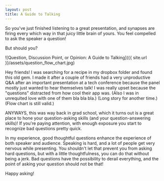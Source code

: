 ```yaml
---
layout: post
title: A Guide to Talking
---
```


So you've just finished listening to a great presentation, and synapses are firing every which way in that juicy little brain of yours. You feel compelled to ask the speaker a question!

But should you?

![Question, Discussion Point, or Opinion: A Guide to Talking]({{ site.url }}/assets/question_flow_chart.jpg)

Hey friends! I was searching for a recipe in my dropbox folder and found this old gem. I made it after a couple of friends had a very unproductive Q&A after an important presentation at a tech conference because the panel mostly just wanted to hear themselves talk! I was really upset because the "questions" distracted from how cool their app was. (Also I was in unrequited love with one of them bla bla bla.) (Long story for another time.) (Flow chart is still valid.)

ANYWAYS, this was way back in grad school, which it turns out is a great place to hone your question-asking skills (and your question-answering skills)! If you're paying attention, with enough exposure you start to recognize bad questions pretty quick.

In my experience, good thoughtful questions enhance the experience of both speaker and audience. Speaking is hard, and a lot of people get very nervous while presenting. You shouldn't let that prevent you from asking hard questions, but with a little thoughtfulness, you can do that without being a jerk. Bad questions have the possibility to derail everything, and the point of asking your question should not be that!

Happy asking!